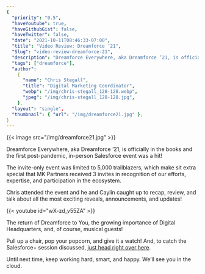 ```yaml
---
{
  "priority": "0.5",
  "haveYoutube": true,
  "haveGithubGist": false,
  "haveTwitter": false,
  "date": "2021-10-11T08:46:33-07:00",
  "title": "Video Review: Dreamforce ‘21",
  "Slug": "video-review-dreamforce-21",
  "description": "Dreamforce Everywhere, aka Dreamforce ’21, is officially in the books and the first post-pandemic, in-person Salesforce event was a hit!",
  "tags": ["dreamforce"],
  "author":
    {
      "name": "Chris Stegall",
      "title": "Digital Marketing Coordinator",
      "webp": "/img/chris-stegall_128-128.webp",
      "jpeg": "/img/chris-stegall_128-128.jpg",
    },
  "layout": "single",
  "thumbnail": { "url": "/img/dreamforce21.jpg" },
}
---
```


{{< image src="/img/dreamforce21.jpg" >}}

Dreamforce Everywhere, aka Dreamforce ’21, is officially in the books and the first post-pandemic, in-person Salesforce event was a hit!

The invite-only event was limited to 5,000 trailblazers, which make sit extra special that MK Partners received 3 invites in recognition of our efforts, expertise, and participation in the ecosystem.

Chris attended the event and he and Caylin caught up to recap, review, and talk about all the most exciting reveals, announcements, and updates!

{{< youtube id="wX-zd_v55ZA" >}}

The return of Dreamforce to You, the growing importance of Digital Headquarters, and, of course, musical guests!

Pull up a chair, pop your popcorn, and give it a watch! And, to catch the Salesforce+ session discussed, [just head right over here](https://events.mkpartners.com/dreamforceadminroi).

Until next time, keep working hard, smart, and happy. We’ll see you in the cloud.
